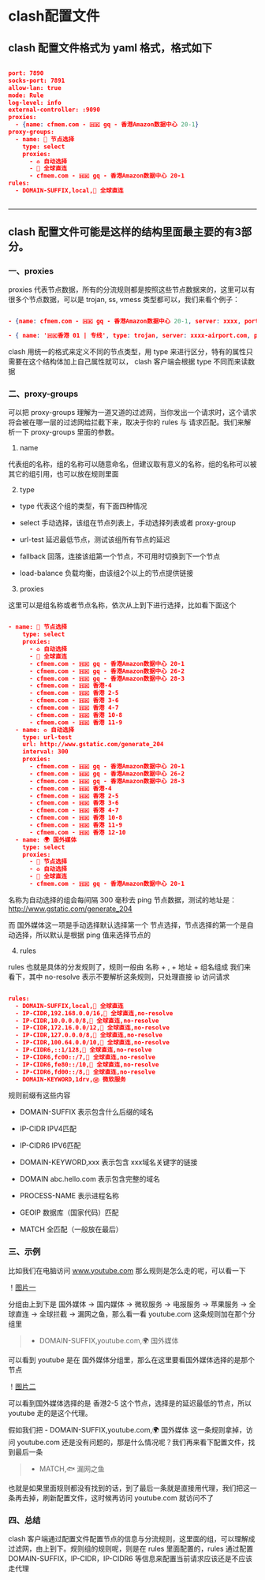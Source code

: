 
# **clash配置文件**


## clash 配置文件格式为 yaml 格式，格式如下

```json 

port: 7890
socks-port: 7891
allow-lan: true
mode: Rule
log-level: info
external-controller: :9090
proxies:
  - {name: cfmem.com - 🇭🇰 gq - 香港Amazon数据中心 20-1}
proxy-groups:
  - name: 🔰 节点选择
    type: select
    proxies:
      - ♻️ 自动选择
      - 🎯 全球直连
      - cfmem.com - 🇭🇰 gq - 香港Amazon数据中心 20-1
rules:
  - DOMAIN-SUFFIX,local,🎯 全球直连
  
```  
---- 
## clash 配置文件可能是这样的结构里面最主要的有3部分。

### 一、proxies

proxies 代表节点数据，所有的分流规则都是按照这些节点数据来的，这里可以有很多个节点数据，可以是 trojan, ss, vmess 类型都可以，我们来看个例子：

```json 

- {name: cfmem.com - 🇭🇰 gq - 香港Amazon数据中心 20-1, server: xxxx, port: 59113, type: vmess, uuid: 1111111, alterId: 0, cipher: auto, tls: false}

- { name: '🇭🇰香港 01 | 专线', type: trojan, server: xxxx-airport.com, port: 443, password:xxxx743af7c0efe1, udp: true, sni: 144-22-163-118.nhost.00cdn.com, skip-cert-verify: true }


```  

clash 用统一的格式来定义不同的节点类型，用 type 来进行区分，特有的属性只需要在这个结构体加上自己属性就可以， clash 客户端会根据 type 不同而来读数据

### 二、proxy-groups

可以把 proxy-groups 理解为一道又道的过滤网，当你发出一个请求时，这个请求将会被在哪一层的过滤网给拦截下来，取决于你的 rules 与 请求匹配。我们来解析一下 proxy-groups 里面的参数。

1. name 

代表组的名称，组的名称可以随意命名，但建议取有意义的名称，组的名称可以被其它的组引用，也可以放在规则里面

2. type

* type 代表这个组的类型，有下面四种情况

* select 手动选择，该组在节点列表上，手动选择列表或者 proxy-group

* url-test 延迟最低节点，测试该组所有节点的延迟
 
* fallback 回落，连接该组第一个节点，不可用时切换到下一个节点

* load-balance 负载均衡，由该组2个以上的节点提供链接

3. proxies

这里可以是组名称或者节点名称，依次从上到下进行选择，比如看下面这个

```json 

- name: 🔰 节点选择
    type: select
    proxies:
      - ♻️ 自动选择
      - 🎯 全球直连
      - cfmem.com - 🇭🇰 gq - 香港Amazon数据中心 20-1
      - cfmem.com - 🇭🇰 gq - 香港Amazon数据中心 26-2
      - cfmem.com - 🇭🇰 gq - 香港Amazon数据中心 28-3
      - cfmem.com - 🇭🇰 香港-4
      - cfmem.com - 🇭🇰 香港 2-5
      - cfmem.com - 🇭🇰 香港 3-6
      - cfmem.com - 🇭🇰 香港 4-7
      - cfmem.com - 🇭🇰 香港 10-8
      - cfmem.com - 🇭🇰 香港 11-9
  - name: ♻️ 自动选择
    type: url-test
    url: http://www.gstatic.com/generate_204
    interval: 300
    proxies:
      - cfmem.com - 🇭🇰 gq - 香港Amazon数据中心 20-1
      - cfmem.com - 🇭🇰 gq - 香港Amazon数据中心 26-2
      - cfmem.com - 🇭🇰 gq - 香港Amazon数据中心 28-3
      - cfmem.com - 🇭🇰 香港-4
      - cfmem.com - 🇭🇰 香港 2-5
      - cfmem.com - 🇭🇰 香港 3-6
      - cfmem.com - 🇭🇰 香港 4-7
      - cfmem.com - 🇭🇰 香港 10-8
      - cfmem.com - 🇭🇰 香港 11-9
      - cfmem.com - 🇭🇰 香港 12-10
  - name: 🌍 国外媒体
    type: select
    proxies:
      - 🔰 节点选择
      - ♻️ 自动选择
      - 🎯 全球直连
      - cfmem.com - 🇭🇰 gq - 香港Amazon数据中心 20-1

```  

名称为自动选择的组会每间隔 300 毫秒去 ping 节点数据，测试的地址是：http://www.gstatic.com/generate_204

而 国外媒体这一项是手动选择默认选择第一个 节点选择，节点选择的第一个是自动选择，所以默认是根据 ping 值来选择节点的

4. rules

rules 也就是具体的分发规则了，规则一般由 名称 + , + 地址 + 组名组成 我们来看下，其中 no-resolve 表示不要解析这条规则，只处理直接 ip 访问请求

```json

rules:
  - DOMAIN-SUFFIX,local,🎯 全球直连
  - IP-CIDR,192.168.0.0/16,🎯 全球直连,no-resolve
  - IP-CIDR,10.0.0.0/8,🎯 全球直连,no-resolve
  - IP-CIDR,172.16.0.0/12,🎯 全球直连,no-resolve
  - IP-CIDR,127.0.0.0/8,🎯 全球直连,no-resolve
  - IP-CIDR,100.64.0.0/10,🎯 全球直连,no-resolve
  - IP-CIDR6,::1/128,🎯 全球直连,no-resolve
  - IP-CIDR6,fc00::/7,🎯 全球直连,no-resolve
  - IP-CIDR6,fe80::/10,🎯 全球直连,no-resolve
  - IP-CIDR6,fd00::/8,🎯 全球直连,no-resolve
  - DOMAIN-KEYWORD,1drv,Ⓜ️ 微软服务

```  

规则前缀有这些内容

* DOMAIN-SUFFIX 表示包含什么后缀的域名

* IP-CIDR IPV4匹配

* IP-CIDR6 IPV6匹配

* DOMAIN-KEYWORD,xxx 表示包含 xxx域名关键字的链接

* DOMAIN abc.hello.com 表示包含完整的域名

* PROCESS-NAME 表示进程名称

* GEOIP 数据库（国家代码）匹配

* MATCH 全匹配（一般放在最后）

### 三、示例

比如我们在电脑访问 www.youtube.com 那么规则是怎么走的呢，可以看一下

！[图片一](https://ghproxy.net/https://raw.githubusercontent.com/yf20230412/master/main/TvBox/img/clash1.png)

分组由上到下是 国外媒体 -> 国内媒体 -> 微软服务 -> 电报服务 -> 苹果服务 -> 全球直连 -> 全球拦截 -> 漏网之鱼，那么看一看 youtube.com 这条规则加在那个分组里

 >- DOMAIN-SUFFIX,youtube.com,🌍 国外媒体
 
 可以看到 youtube 是在 国外媒体分组里，那么在这里要看国外媒体选择的是那个节点
 
 ！[图片二](https://ghproxy.net/https://raw.githubusercontent.com/yf20230412/master/main/TvBox/img/clash2.png)
 
 可以看到国外媒体选择的是 香港2-5 这个节点，选择是的延迟最低的节点，所以 youtube 走的是这个代理。
 
假如我们把  - DOMAIN-SUFFIX,youtube.com,🌍 国外媒体 这一条规则拿掉，访问 youtube.com 还是没有问题的，那是什么情况呢？我们再来看下配置文件，找到最后一条

>- MATCH,🐟 漏网之鱼

也就是如果里面规则都没有找到的话，到了最后一条就是直接用代理，我们把这一条再去掉，刷新配置文件，这时候再访问 youtube.com 就访问不了

### 四、总结

clash 客户端通过配置文件配置节点的信息与分流规则，这里面的组，可以理解成过滤网，由上到下。规则组的规则呢，则是在 rules 里面配置的，rules 通过配置 DOMAIN-SUFFIX，IP-CIDR，IP-CIDR6 等信息来配置当前请求应该还是不应该走代理

